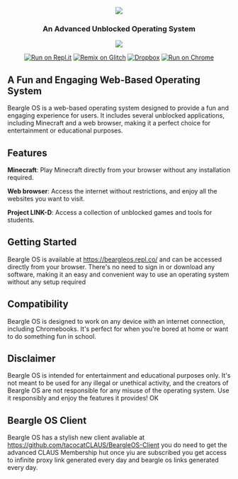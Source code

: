 <p align="center" >
  <img src="https://github.com/tacocatCLAUS/Pig-VR/assets/116687416/15780fa9-64e4-4f41-b9d2-d21f4b471372" width="10" height="">
</p>


<p align="center">
  <img src="https://user-images.githubusercontent.com/116687416/227744480-bcb68181-0fb7-46da-8c89-d2f1d35d5feb.png">
</p>

<h3><p align="center">An Advanced Unblocked Operating System</p></h3>

<p align="center">
  <img src="https://img.shields.io/badge/Made%20with-HTML-orange?style=for-the-badge&logo=">
</p>

<p align="center">
  <a href="https://repl.it/github/tacocatCLAUS/BeargleOS"><img src="https://binbashbanana.github.io/deploy-buttons/buttons/remade/replit.svg" alt="Run on Repl.it"></a>
  <a href="https://glitch.com/edit/#!/import/github/tacocatCLAUS/BeargleOS"><img src="https://camo.githubusercontent.com/b9ed2c6d05789a49ac411c259b7659ac0cfa03386be74f91fe6636420115ce98/68747470733a2f2f62696e6261736862616e616e612e6769746875622e696f2f6465706c6f792d627574746f6e732f627574746f6e732f72656d6164652f676c697463682e737667" alt="Remix on Glitch"></a>
  <a href="https://www.dropbox.com/s/7bspjuhcqra72dc/Beargle%20OS.zip?dl=1"><img src="https://img.shields.io/badge/Dropbox-F38020?style=for-the-badge&amp;logo=Cloudflare&amp;logoColor=white" alt="Dropbox"></a>
  <a href="https://beargleos.repl.co/"><img src="https://img.shields.io/badge/Run_On_Chrome-4285F4?style=for-the-badge&amp;logo=Google-chrome&amp;logoColor=white" alt="Run on Chrome"></a>
</p>





## A Fun and Engaging Web-Based Operating System

Beargle OS is a web-based operating system designed to provide a fun and engaging experience for users. It includes several unblocked applications, including Minecraft and a web browser, making it a perfect choice for entertainment or educational purposes.

## Features
**Minecraft**: Play Minecraft directly from your browser without any installation required.

**Web browser**: Access the internet without restrictions, and enjoy all the websites you want to visit.

**Project LINK-D**: Access a collection of unblocked games and tools for students.

## Getting Started
Beargle OS is available at https://beargleos.repl.co/ and can be accessed directly from your browser. There's no need to sign in or download any software, making it an easy and convenient way to use an operating system without any setup required
## Compatibility
Beargle OS is designed to work on any device with an internet connection, including Chromebooks. It's perfect for when you're bored at home or want to do something fun in school.

## Disclaimer
Beargle OS is intended for entertainment and educational purposes only. It's not meant to be used for any illegal or unethical activity, and the creators of Beargle OS are not responsible for any misuse of the operating system. Use it responsibly and enjoy the features it provides! OK

## Beargle OS Client
Beargle OS has a stylish new client avaliable at https://github.com/tacocatCLAUS/BeargleOS-Client you do need to get the advanced CLAUS Membership hut once yiu are subscribed you get access to infinite proxy link generated every day and beargle os links generated every day.

